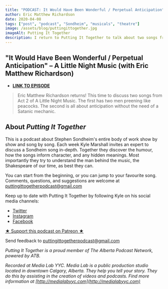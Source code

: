 ```yaml
---
title: "PODCAST: It Would Have Been Wonderful / Perpetual Anticipation"
author: Eric Matthew Richardson
date: 2020-04-08
tags: ["post", "podcast", "Sondheim", "musicals", "theatre"]
image: /assets/blog/puttingittogether.jpg
imageAlt: Putting It Together
description: I return to Putting It Together to talk about two songs from A Little Night Music.
---
```


## "It Would Have Been Wonderful / Perpetual Anticipation" – A Little Night Music (with Eric Matthew Richardson)


- **[LINK TO EPISODE](https://puttingittogether.transistor.fm/s8/14)**

>Eric Matthew Richardson returns! This time to discuss two songs from Act 2 of A Little Night Music. The first has two men preening like peacocks. The second is all about anticipation without the need of a Satanic mechanic.

## About *Putting It Together*

This is a podcast about Stephen Sondheim's entire body of work show by show and song by song. Each week Kyle Marshall invites an expert to discuss a Sondheim song in-depth. Together they discover the humour, how the songs inform character, and any hidden meanings. Most importantly they try to understand the man behind the music, the Shakespeare of our time, as best they can.

You can start from the beginning, or you can jump to your favourite song. Comments, questions, and suggestions are welcome at puttingittogetherpodcast@gmail.com

Keep up to date with Putting It Together by following Kyle on his social media channels:

* [Twitter](https://twitter.com/thekylemarshall)
* [Instagram](https://www.instagram.com/thekylemarshall/)
* [Facebook](https://www.facebook.com/thekylemarshall/)

[★ Support this podcast on Patreon ★](https://www.patreon.com/puttingittogetherpodcast)

Send feedback to puttingittogetherpodcast@gmail.com

*Putting It Together is a proud member of The Alberta Podcast Network, powered by ATB.*

*Recorded at Media Lab YYC. Media Lab is a public production studio located in downtown Calgary, Alberta. They help you tell your story. They do this by assisting in the creation of videos and podcasts. Find more information at [http://medialabyyc.com](http://medialabyyc.com)*